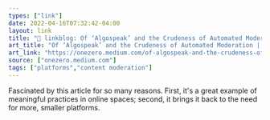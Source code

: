 ```yaml
---
types: ["link"]
date: 2022-04-16T07:32:42-04:00
layout: link
title: "🔗 linkblog: Of ‘Algospeak’ and the Crudeness of Automated Moderation | by Clive Thompson | Apr, 2022 | OneZero'"
art_title: "Of ‘Algospeak’ and the Crudeness of Automated Moderation | by Clive Thompson | Apr, 2022 | OneZero"
art_link: "https://onezero.medium.com/of-algospeak-and-the-crudeness-of-automated-moderation-dccfb3ee7d0a"
source: ["onezero.medium.com"]
tags: ["platforms","content moderation"]
---
```

Fascinated by this article for so many reasons. First, it's a great example of meaningful practices in online spaces; second, it brings it back to the need for more, smaller platforms.
